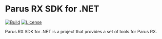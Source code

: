 # Parus RX SDK for .NET

[![Build](https://github.com/parusrx/dotnet-sdk/actions/workflows/build.yml/badge.svg)](https://github.com/parusrx/dotnet-sdk/actions/workflows/build.yml)
[![License](https://img.shields.io/github/license/parusrx/dotnet-sdk?logo=apache&style=flat-square&color=blue)](LICENSE)

Parus RX SDK for .NET is a project that provides a set of tools for Parus RX.